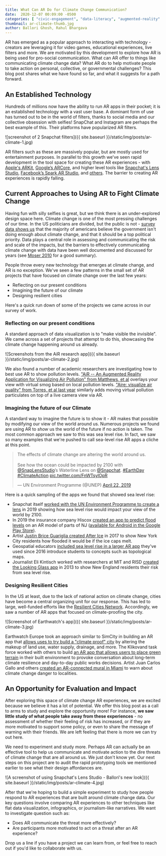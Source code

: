 ```yaml
---
title: What Can AR Do for Climate Change Communication?
date:  2020-12-07 00:09:00 -0500
categories: [ "civic-engagement", "data-literacy", "augmented-reality" ]
thumbnail: ar-climate-thumb.jpg
author: Ballori Ghosh, Rahul Bhargava
---
```


AR has emerged as a popular approach to interacting with technology - creators are leveraging it for video games, educational experiences, live filters and more. We are motivated by this development to explore how AR is being used for pro-social communication. What can AR offer to things like communicating climate change data? What AR do to help motivate people to take action on personal, collective, or governmental challenges? This blog post shares what we have found so far, and what it suggests for a path forward.

## An Established Technology

Hundreds of millions now have the ability to run AR apps in their pocket; it is an established technology with a vast user base. A dominant form of use has turned out to be in the world of filters, thanks to social media and our collective obsession with selfies! SnapChat and Instagram are perhaps the best example of this. Their platforms have popularized AR filters.

![screenshot of 2 Snapchat filters]({{ site.baseurl }}/static/img/posts/ar-climate-1.jpg)

AR filters such as these are massively popular, but are mostly used for entertainment purposes. In parallel to this growth we've seen rapid development in the tool space for creating these AR experiences - with [Apple's ARKit](https://developer.apple.com/augmented-reality/), [Google’s ARCore](https://developers.google.com/ar), and higher level tools like [Snapchat's Lens Studio](https://lensstudio.snapchat.com), [Facebook’s Spark AR Studio](https://sparkar.facebook.com/ar-studio/), and [others](https://arvrjourney.com/top-10-ar-tools-for-app-development-6dab56a833db). The barrier to creating AR experiences is rapidly falling.


## Current Approaches to Using AR to Fight Climate Change

Having fun with silly selfies is great, but we think there is an under-explored design space here.  Climate change is one of the most pressing challenges of our time. In the US politicians are divided, but the public is not - [survey data shows us](https://www.pewresearch.org/fact-tank/2020/04/21/how-americans-see-climate-change-and-the-environment-in-7-charts/) that the majority of americans believe the government isn't doing enough about climate change, and that it should be a top political priority. Data plays a central role in assessing and communicating the risk and scale of the impacts, but the barriers to effectively communicating climate change with data have been well documented and discussed for years (see [Moser 2010](https://climateaccess.org/system/files/Moser_Communicating%20Climate%20Change.pdf) for a good summary).

People throw every new technology that emerges at climate change, and AR is no exception. We've seen a few patterns in the small set of AR projects that have focused on climate change over the last few years:
* Reflecting on our present conditions
* Imagining the future of our climate
* Designing resilient cities

Here's a quick run down of some of the projects we came across in our survey of work.

### Reflecting on our present conditions

A standard approach of data visualization is to "make visible the invisible". We came across a set of projects that attempt to do this, showcasing the climate change happening around us already.

![Screenshots from the AiR research app]({{ site.baseurl }}/static/img/posts/ar-climate-2.jpg)

We also found a number of academic researchers are investigating how to best use AR to show pollution levels. ["AiR -- An Augmented Reality Application for Visualizing Air Pollution" from Matthews, et al](https://www.researchgate.net/publication/341899389_AiR_--_An_Augmented_Reality_Application_for_Visualizing_Air_Pollution) overlays your view with virtual smog based on local pollution levels. ["Aire: visualize air quality" from Torres, et al last year](https://dl.acm.org/doi/10.1145/3305365.3329869) similarly adds moving virtual pollution particulates on top of a live camera view via AR.

### Imagining the future of our Climate

A standard way to imagine the future is to show it - AR makes that possible by modifying our view of the world around us. Numerous projects we found are using AR to _show_ us the world of the future if no action is taken. The most common approach we saw to this was sea level rise. In fact, we saw so many examples that we're pushed to call sea-level rise AR apps a cliche at this point.

<blockquote class="twitter-tweet"><p lang="en" dir="ltr">The effects of climate change are altering the world around us. <br><br>See how the ocean could be impacted by 2100 with <a href="https://twitter.com/SnapLensStudio?ref_src=twsrc%5Etfw">@SnapLensStudio</a>’s Waterline Lens on <a href="https://twitter.com/Snapchat?ref_src=twsrc%5Etfw">@Snapchat</a>. <a href="https://twitter.com/hashtag/EarthDay?src=hash&amp;ref_src=twsrc%5Etfw">#EarthDay</a> <a href="https://twitter.com/hashtag/ClimateAction?src=hash&amp;ref_src=twsrc%5Etfw">#ClimateAction</a> <a href="https://t.co/FnWTsylOpR">pic.twitter.com/FnWTsylOpR</a></p>&mdash; UN Environment Programme (@UNEP) <a href="https://twitter.com/UNEP/status/1120373575356231680?ref_src=twsrc%5Etfw">April 22, 2019</a></blockquote> <script async src="https://platform.twitter.com/widgets.js" charset="utf-8"></script>

Here is a quick sampling of the apps we found that showed sea level rise:
* Snapchat itself [worked with the UN Environment Programme to create a lens](https://wersm.com/new-snapchat-ar-lens-shows-you-what-climate-change-can-do/) in 2019 showing how sea level rise would impact your view of the world by 2100.
* In 2019 the insurance company Hiscox [created an app to predict flood levels](https://www.insurancebusinessmag.com/us/news/catastrophe/hiscox-launches-augmentedreality-app-to-illustrate-flood-threat-189641.aspx) on an AR model of parts of NJ ([available for Android in the Google Play Store](https://play.google.com/store/apps/details?id=com.hiscox.floodplusar&hl=en_US&gl=US)).
* Artist [Justin Brice Guariglia created After Ice](https://www.climatecentral.org/news/app-sea-level-rise-21374) in 2017 to show New York City residents how flooded it would be if the ice caps melt.
* Geospatial educators [included sea level rise in a larger AR app](https://files.eric.ed.gov/fulltext/EJ1111551.pdf) they've used since 2016 introduce students to concepts such as topological maps.
* Journalist Eli Kintisch worked with researchers at MIT and RISD [created the Looking Glass app](https://www.youtube.com/watch?v=PeytXlQBHi8) in 2013 to show New England residents their risk from sea level rise.

### Designing Resilient Cities

In the US at least, due to the lack of national action on climate change, cities have become a central organizing unit for our response. This has led to large, well-funded efforts like the [Resilient Cities Network](https://resilientcitiesnetwork.org). Accordingly, we saw a number of AR apps that focused on climate-proofing the city.

![Screenshot of Earthwatch's app]({{ site.baseurl }}/static/img/posts/ar-climate-3.jpg)

Earthwatch Europe took an approach similar to SimCity in building an AR app that [allows uses to try build a "climate proof" city](https://vrnation.tv/earthwatch-europe-ar-app-visualizes-a-climate-proof-city/) by altering the makeup of land use, water supply, drainage, and more. The Klikovand task force worked with others to build [an AR app that allows users to place green terrain](https://www.larapp.dk) in their built environment to provoke conversation about long-term climate resilience and day-to-day public works decisions. Artist Juan Carlos Gallo and others [created an AR-connected mural in Miami](https://www.miamiherald.com/news/local/environment/article198488639.html) to warn about climate change danger to localities.

## An Opportunity for Evaluation and Impact

After exploring this space of climate change AR experiences, we are excited because we believe it has a lot of potential. We offer this blog post as a call to arms to study and explore the opportunity more! For instance, **we saw little study of what people take away from these experiences** - no assessment of whether their feeling of risk has increased, or if they are more motivated to support some policy, or even to share the message of warning with their friends. We are left feeling that there is more we can try out here.

We need to experiment and study more. Perhaps AR can actually be an effective tool to help us communicate and motivate action to the dire threats of climate change that are all around us. We just don't know yet. Our next steps on this project are to audit the rapid prototyping tools we mentioned earlier to see what their design affordances are.

![A screenshot of using Snapchat's Lens Studio - Ballori's new look]({{ site.baseurl }}/static/img/posts/ar-climate-4.jpg)

After that we're hoping to build a simple experiment to study how people respond to AR experiences that are built around climate change data. Our key questions involve comparing AR experiences to other techniques like flat data visualization, infographics, or journalism-like narratives. We want to investigate question such as:
* Does AR communicate the threat more effectively?
* Are participants more motivated to act on a threat after an AR experience?

Drop us a line if you have a project we can learn from, or feel free to reach out if you'd like to collaborate with us.
